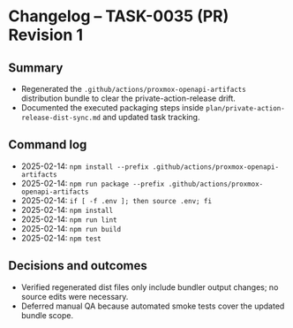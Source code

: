 # Changelog – TASK-0035 (PR) Revision 1

## Summary
- Regenerated the `.github/actions/proxmox-openapi-artifacts` distribution bundle to clear the private-action-release drift.
- Documented the executed packaging steps inside `plan/private-action-release-dist-sync.md` and updated task tracking.

## Command log
- 2025-02-14: `npm install --prefix .github/actions/proxmox-openapi-artifacts`
- 2025-02-14: `npm run package --prefix .github/actions/proxmox-openapi-artifacts`
- 2025-02-14: `if [ -f .env ]; then source .env; fi`
- 2025-02-14: `npm install`
- 2025-02-14: `npm run lint`
- 2025-02-14: `npm run build`
- 2025-02-14: `npm test`

## Decisions and outcomes
- Verified regenerated dist files only include bundler output changes; no source edits were necessary.
- Deferred manual QA because automated smoke tests cover the updated bundle scope.
